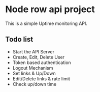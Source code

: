 # Node row api project
This is a simple Uptime monitoring API.

## Todo list
- Start the API Server
- Create, Edit, Delete User
- Token based authentication
- Logout Mechanism
- Set links & Up/Down
- Edit/Delete links & rate limit
- Check up/down time